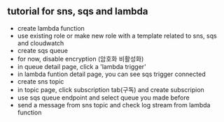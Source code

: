 ## tutorial for sns, sqs and lambda

- create lambda function
- use existing role or make new role with a template related to sns, sqs and cloudwatch
- create sqs queue
- for now, disable encryption (암호화 비활성화)
- in queue detail page, click a 'lambda trigger'
- in lambda funtion detail page, you can see sqs trigger connected
- create sns topic
- in topic page, click subscription tab(구독) and create subscripion 
- use sqs queue endpoint and select queue you made before
- send a message from sns topic and check log stream from lambda function
